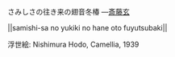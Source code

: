 さみしさの往き来の翅音冬椿
—[斎藤玄](https://ja.wikipedia.org/wiki/斎藤玄)

||samishi-sa no yukiki no hane oto fuyutsubaki||

浮世絵: Nishimura Hodo, Camellia, 1939